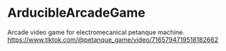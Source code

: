 # ArducibleArcadeGame
Arcade video game for electromecanical petanque machine. 
https://www.tiktok.com/@petanque_game/video/7165794719518182662
